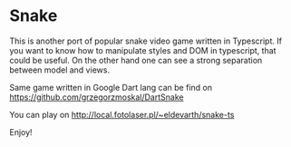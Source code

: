 Snake
====
This is another port of popular snake video game written in Typescript.
If you want to know how to manipulate styles and DOM in typescript, that could be useful.
On the other hand one can see a strong separation between model and views.

Same game written in Google Dart lang can be find on https://github.com/grzegorzmoskal/DartSnake

You can play on http://local.fotolaser.pl/~eldevarth/snake-ts

Enjoy! 
 